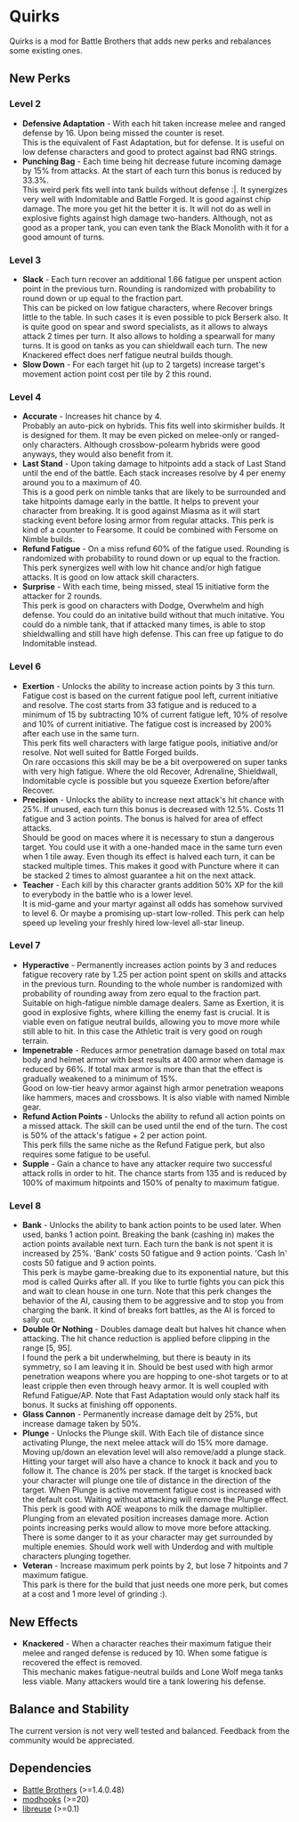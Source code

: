 # Quirks

Quirks is a mod for Battle Brothers that adds new perks and rebalances some existing ones.


## New Perks

### Level 2
* **Defensive Adaptation** - With each hit taken increase melee and ranged defense by 16.
Upon being missed the counter is reset.  
This is the equivalent of Fast Adaptation, but for defense.
It is useful on low defense characters and good to protect against bad RNG strings.
* **Punching Bag** - Each time being hit decrease future incoming damage by 15% from attacks.
At the start of each turn this bonus is reduced by 33.3%.  
This weird perk fits well into tank builds without defense :|.
It synergizes very well with Indomitable and Battle Forged. It is good against chip damage.
The more you get hit the better it is. It will not do as well in explosive fights against high damage two-handers.
Although, not as good as a proper tank, you can even tank the Black Monolith with it for a good amount of turns.
### Level 3
* **Slack** - Each turn recover an additional 1.66 fatigue per unspent action point in the previous turn.
Rounding is randomized with probability to round down or up equal to the fraction part.  
This can be picked on low fatigue characters, where Recover brings little to the table.
In such cases it is even possible to pick Berserk also.
It is quite good on spear and sword specialists, as it allows to always attack 2 times per turn.
It also allows to holding a spearwall for many turns. It is good on tanks as you can shieldwall each turn.
The new Knackered effect does nerf fatigue neutral builds though.
* **Slow Down** - For each target hit (up to 2 targets) increase target's
movement action point cost per tile by 2 this round.
### Level 4
* **Accurate** - Increases hit chance by 4.  
Probably an auto-pick on hybrids. This fits well into skirmisher builds.
It is designed for them. It may be even picked on melee-only or ranged-only characters.
Although crossbow-polearm hybrids were good anyways, they would also benefit from it.  
* **Last Stand** - Upon taking damage to hitpoints add a stack of Last Stand until the end of the battle.
Each stack increases resolve by 4 per enemy around you to a maximum of 40.  
This is a good perk on nimble tanks that are likely to be surrounded and take hitpoints damage early in the battle.
It helps to prevent your character from breaking.
It is good against Miasma as it will start stacking event before losing armor from regular attacks.
This perk is kind of a counter to Fearsome. It could be combined with Fersome on Nimble builds.
* **Refund Fatigue** - On a miss refund 60% of the fatigue used.
Rounding is randomized with probability to round down or up equal to the fraction.  
This perk synergizes well with low hit chance and/or high fatigue attacks. It is good on low attack skill characters.
* **Surprise** - With each time, being missed, steal 15 initiative form the attacker for 2 rounds.  
This perk is good on characters with Dodge, Overwhelm and high defense.
You could do an initative build without that much initative.
You could do a nimble tank, that if attacked many times,
is able to stop shieldwalling and still have high defense.
This can free up fatigue to do Indomitable instead.
### Level 6
* **Exertion** - Unlocks the ability to increase action points by 3 this turn.
Fatigue cost is based on the current fatigue pool left, current initiative and resolve.
The cost starts from 33 fatigue and is reduced to a minimum of  15 by subtracting
10% of current fatigue left, 10% of resolve and 10% of current initiative.
The fatigue cost is increased by 200% after each use in the same turn.  
This perk fits well characters with large fatigue pools, initiative and/or resolve.
Not well suited for Battle Forged builds.  
On rare occasions this skill may be be a bit overpowered on super tanks with very high fatigue.
Where the old Recover, Adrenaline, Shieldwall, Indomitable cycle is possible but you squeeze Exertion before/after Recover.
* **Precision** - Unlocks the ability to increase next attack's hit chance with 25%.
If unused, each turn this bonus is decreased with 12.5%. Costs 11 fatigue and 3 action points.
The bonus is halved for area of effect attacks.  
Should be good on maces where it is necessary to stun a dangerous target.
You could use it with a one-handed mace in the same turn even when 1 tile away.
Even though its effect is halved each turn, it can be stacked multiple times.
This makes it good with Puncture where it can be stacked 2 times to almost guarantee a hit on the next attack.
* **Teacher** - Each kill by this character grants addition 50% XP for the kill to everybody in the battle who is a lower level.  
It is mid-game and your martyr against all odds has somehow survived to level 6.
Or maybe a promising up-start low-rolled.
This perk can help speed up leveling your freshly hired low-level all-star lineup.
### Level 7
* **Hyperactive** - Permanently increases action points by 3 and
reduces fatigue recovery rate by 1.25 per action point spent on skills and attacks in the previous turn.
Rounding to the whole number is randomized with probability of rounding away from zero equal to the fraction part.  
Suitable on high-fatigue nimble damage dealers. Same as Exertion, it is good in explosive fights,
where killing the enemy fast is crucial. It is viable even on fatigue neutral builds,
allowing you to move more while still able to hit. In this case the Athletic trait is very good on rough terrain.
* **Impenetrable** - Reduces armor penetration damage based on total max body and helmet armor
with best results at 400 armor when damage is reduced by 66%.
If total max armor is more than that the effect is gradually weakened to a minimum of 15%.  
Good on low-tier heavy armor against high armor penetration weapons like hammers, maces and crossbows.
It is also viable with named Nimble gear.
* **Refund Action Points** - Unlocks the ability to refund all action points on a missed attack.
The skill can be used until the end of the turn.
The cost is 50% of the attack's fatigue + 2 per action point.  
This perk fills the same niche as the Refund Fatigue perk, but also requires some fatigue to be useful.
* **Supple** - Gain a chance to have any attacker require two successful attack rolls in order to hit.
The chance starts from 135 and is reduced by 100% of maximum hitpoints and 150% of penalty to maximum fatigue.    
### Level 8
* **Bank** - Unlocks the ability to bank action points to be used later.
When used, banks 1 action point.
Breaking the bank (cashing in) makes the action points available next turn.
Each turn the bank is not spent it is increased by 25%.
'Bank' costs 50 fatigue and 9 action points.
'Cash In' costs 50 fatigue and 9 action points.  
This perk is maybe game-breaking due to its exponential nature, but this mod is called Quirks after all.
If you like to turtle fights you can pick this and wait to clean house in one turn.
Note that this perk changes the behavior of the AI, causing them to be aggressive and to stop you from charging the bank.
It kind of breaks fort battles, as the AI is forced to sally out.
* **Double Or Nothing** - Doubles damage dealt but halves hit chance when attacking.
The hit chance reduction is applied before clipping in the range [5, 95].  
I found the perk a bit underwhelming, but there is beauty in its symmetry, so I am leaving it in.
Should be best used with high armor penetration weapons where you are hopping to one-shot targets
or to at least cripple then even through heavy armor. It is well coupled with Refund Fatigue/AP.
Note that Fast Adaptation would only stack half its bonus. It sucks at finishing off opponents.
* **Glass Cannon** - Permanently increase damage delt by 25%, but increase damage taken by 50%.
* **Plunge** - Unlocks the Plunge skill.
With Each tile of distance since activating Plunge,
the next melee attack will do 15% more damage.
Moving up/down an elevation level will also remove/add a plunge stack.
Hitting your target will also have a chance to knock it back and you to follow it.
The chance is 20% per stack.
If the target is knocked back your character will plunge one tile of distance in the direction of the target.
When Plunge is active movement fatigue cost is increased with the default cost.
Waiting without attacking will remove the Plunge effect.  
This perk is good with AOE weapons to milk the damage multiplier.
Plunging from an elevated position increases damage more.
Action points increasing perks would allow to move more before attacking.
There is some danger to it as your character may get surrounded by multiple enemies.
Should work well with Underdog and with multiple characters plunging together.
* **Veteran** - Increase maximum perk points by 2, but lose 7 hitpoints and 7 maximum fatigue.  
This park is there for the build that just needs one more perk, but comes at a cost and 1 more level of grinding :).

## New Effects

* **Knackered** - When a character reaches their maximum fatigue their melee and ranged defense is reduced by 10.
When some fatigue is recovered the effect is removed.  
This mechanic makes fatigue-neutral builds and Lone Wolf mega tanks less viable.
Many attackers would tire a tank lowering his defense.

## Balance and Stability
The current version is not very well tested and balanced. Feedback from the community would be appreciated.
 
 
## Dependencies

* [Battle Brothers](http://battlebrothersgame.com/) (>=1.4.0.48)
* [modhooks](https://www.nexusmods.com/battlebrothers/mods/42) (>=20)
* [libreuse](https://github.com/sogartar/libreuse) (>=0.1)

